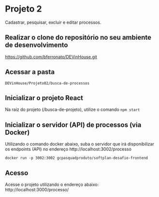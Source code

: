 # Projeto 2
Cadastrar, pesquisar, excluir e editar processos.

## Realizar o clone do repositório no seu ambiente de desenvolvimento
https://github.com/bferronato/DEVinHouse.git

## Acessar a pasta
`DEVinHouse/Projeto02/busca-de-processos`

## Inicializar o projeto React
Na raiz do projeto (/busca-de-projeto), utilize o comando `npm start`

## Inicializar o servidor (API) de processos (via Docker)

Utilizando o comando docker abaixo, suba o servidor que irá disponibilizar os endpoints (API) no endereço http://localhost:3002/processo

`docker run -p 3002:3002 gcpasquadproduto/softplan-desafio-frontend`

## Acesso
Acesse o projeto utilizando o endereço abaixo:
http://localhost:3000/processo/